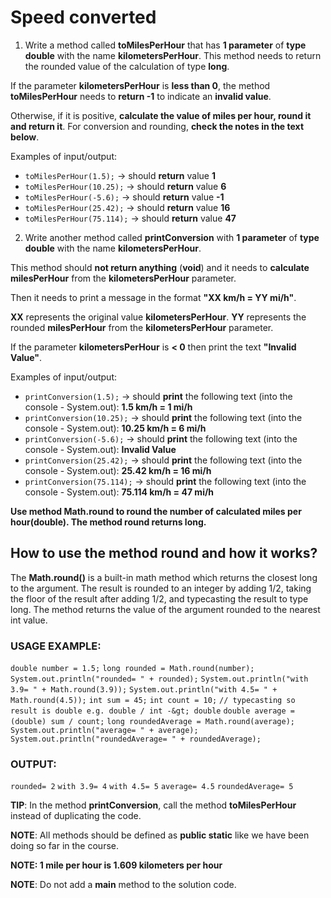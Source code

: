 # Speed converted

1. Write a method called **toMilesPerHour** that has **1 parameter** of **type double** with the name **kilometersPerHour**. This method needs to return the rounded value of the calculation of type **long**.

If the parameter **kilometersPerHour** is **less than 0**, the method **toMilesPerHour** needs to **return -1** to indicate an **invalid value**.

Otherwise, if it is positive, **calculate the value of miles per hour, round it and return it**. For conversion and rounding, **check the notes in the text below**.

Examples of input/output:
* `toMilesPerHour(1.5);` → should **return** value **1**
* `toMilesPerHour(10.25);` → should **return** value **6**
* `toMilesPerHour(-5.6);` → should **return** value **-1**
* `toMilesPerHour(25.42);` → should **return** value **16**
* `toMilesPerHour(75.114);` → should **return** value **47**


2. Write another method called **printConversion** with **1 parameter** of **type double** with the name **kilometersPerHour**.

This method should **not return anything** (**void**) and it needs to **calculate milesPerHour** from the **kilometersPerHour** parameter.

Then it needs to print a message in the format **"XX km/h = YY mi/h"**.

**XX** represents the original value **kilometersPerHour**.
**YY** represents the rounded **milesPerHour** from the **kilometersPerHour** parameter.

If the parameter **kilometersPerHour** is **&lt; 0** then print the text **"Invalid Value"**.


Examples of input/output:
* `printConversion(1.5);` → should **print** the following text (into the console - System.out): **1.5 km/h = 1 mi/h**
* `printConversion(10.25);` → should **print** the following text (into the console - System.out): **10.25 km/h = 6 mi/h**
* `printConversion(-5.6);` → should **print** the following text (into the console - System.out): **Invalid Value**
* `printConversion(25.42);` → should **print** the following text (into the console - System.out): **25.42 km/h = 16 mi/h**
* `printConversion(75.114);` → should **print** the following text (into the console - System.out): **75.114 km/h = 47 mi/h**


**Use method Math.round to round the number of calculated miles per hour(double). The method round returns long.**


## How to use the method round and how it works?

The **Math.round()** is a built-in math method which returns the closest long to the argument. The result is rounded to an integer by adding 1/2, taking the floor of the result after adding 1/2, and typecasting the result to type long. The method returns the value of the argument rounded to the nearest int value.

### USAGE EXAMPLE:

`double number = 1.5;`
`long rounded = Math.round(number);`
`System.out.println("rounded= " + rounded);`
`System.out.println("with 3.9= " + Math.round(3.9));`
`System.out.println("with 4.5= " + Math.round(4.5));`
`int sum = 45;`
`int count = 10;`
`// typecasting so result is double e.g. double / int -&gt; double`
`double average = (double) sum / count;`
`long roundedAverage = Math.round(average);`
`System.out.println("average= " + average);`
`System.out.println("roundedAverage= " + roundedAverage);`


### OUTPUT:

`rounded= 2`
`with 3.9= 4`
`with 4.5= 5`
`average= 4.5`
`roundedAverage= 5`



**TIP**: In the method **printConversion**, call the method **toMilesPerHour** instead of duplicating the code.

**NOTE**: All methods should be defined as **public static** like we have been doing so far in the course.

**NOTE: 1 mile per hour is 1.609 kilometers per hour**

**NOTE**: Do not add a **main** method to the solution code.